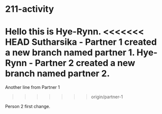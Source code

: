 # 211-activity

Hello this is Hye-Rynn.
<<<<<<< HEAD
Sutharsika - Partner 1 created a new branch named partner 1.
Hye-Rynn - Partner 2 created a new branch named partner 2.
=======
Another line from Partner 1
>>>>>>> origin/partner-1

Person 2 first change.
